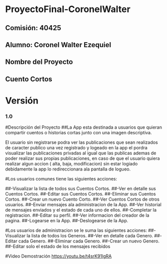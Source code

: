 # ProyectoFinal-CoronelWalter

## Comisión: 40425
## Alumno: Coronel Walter Ezequiel
## Nombre del Proyecto
## Cuento Cortos

# Versión
### 1.0

#Descripción del Proyecto
##La App esta destinada a usuarios que quieran compartir cuentos o historias cortas junto con una imagen descriptiva.

El usuario sin registrarse podra ver las publicaciones que sean realizados de caracter publico una vez registrado y logeado en la app el pordra visualizar
las publicaciones privadas al igual que las publicas ademas de poder realizar sus propias publicaciones, en caso de que el usuario quiera realizar 
algun accion ( alta, baja, modificacion) sin estar logiado debidamente la app lo redireccionara ala pantalla de logueo.

#Los usuarios comunes tiene las siguientes acciones:

##-Visualizar la lista de todos sus Cuentos Cortos.
##-Ver en detalle sus Cuentos Cortos.
##-Editar sus Cuentos Cortos.
##-Eliminar sus Cuentos Cortos.
##-Crear un nuevo Cuento Corto.
##-Ver Cuentos Cortos de otros usuarios.
##-Enviar mensajes ala administracion de la App.
##-Ver historial de mensajes enviados y el estado de cada uno de ellos.
##-Completar la registracion.
##-Editar su perfil.
##-Ver informacion del creador de la pagina.
##-Logearse en la App.
##-Deslogearse de la App.

#Los usuarios de administracion se le suma las siguientes acciones:
##-Visualizar la lista de todos los Generos. 
##-Ver en detalle cada Genero.
##-Editar cada Genero.
##-Eliminar cada Genero.
##-Crear un nuevo Genero.
##-Editar solo el estado de los mensajes recibidos

#Video Demostración
https://youtu.be/t4srK91lgRA

